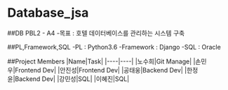 # Database_jsa

##DB PBL2 - A4
-목표 : 호텔 데이터베이스를 관리하는 시스템 구축

##PL,Framework,SQL
-PL : Python3.6
-Framework : Django
-SQL : Oracle

##Project Members
|Name|Task|
|----|----|
|노수희|Git Manage|
|손민우|Frontend Dev|
|안진성|Frontend Dev|
|공태웅|Backend Dev|
|한정윤|Backend Dev|
|강민성|SQL|
|이혜진|SQL|

